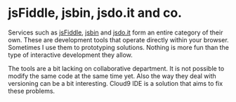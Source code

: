 # jsFiddle, jsbin, jsdo.it and co.

Services such as [jsFiddle](http://jsfiddle.net/), [jsbin](http://jsbin.com/) and [jsdo.it](http://jsdo.it/) form an entire category of their own. These are development tools that operate directly within your browser. Sometimes I use them to prototyping solutions. Nothing is more fun than the type of interactive development they allow.

The tools are a bit lacking on collaborative department. It is not possible to modify the same code at the same time yet. Also the way they deal with versioning can be a bit interesting. Cloud9 IDE is a solution that aims to fix these problems.
